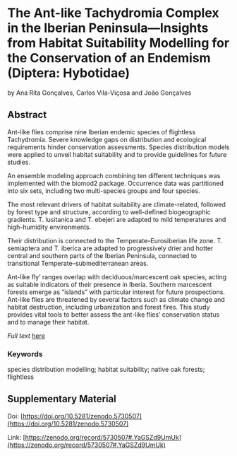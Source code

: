 #  The Ant-like Tachydromia Complex in the Iberian Peninsula—Insights from Habitat Suitability Modelling for the Conservation of an Endemism (Diptera: Hybotidae)       

by Ana Rita Gonçalves, Carlos Vila-Viçosa and João Gonçalves      

## Abstract

Ant-like flies comprise nine Iberian endemic species of flightless Tachydromia. Severe knowledge gaps on distribution and ecological requirements hinder conservation assessments. Species distribution models were applied to unveil habitat suitability and to provide guidelines for future studies. 

An ensemble modeling approach combining ten different techniques was implemented with the biomod2 package. Occurrence data was partitioned into six sets, including two multi-species groups and four species. 

The most relevant drivers of habitat suitability are climate-related, followed by forest type and structure, according to well-defined biogeographic gradients. T. lusitanica and T. ebejeri are adapted to mild temperatures and high-humidity environments. 

Their distribution is connected to the Temperate–Eurosiberian life zone. T. semiaptera and T. iberica are adapted to progressively drier and hotter central and southern parts of the Iberian Peninsula, connected to transitional Temperate–submediterranean areas. 

Ant-like fly’ ranges overlap with deciduous/marcescent oak species, acting as suitable indicators of their presence in Iberia. Southern marcescent forests emerge as “islands” with particular interest for future prospections. Ant-like flies are threatened by several factors such as climate change and habitat destruction, including urbanization and forest fires. This study provides vital tools to better assess the ant-like flies’ conservation status and to manage their habitat.

_Full text_ [here](https://www.mdpi.com/2075-4450/12/12/1068)
           
### Keywords

species distribution modelling; habitat suitability; native oak forests; flightless      

## Supplementary Material

Doi: [https://doi.org/10.5281/zenodo.5730507](https://doi.org/10.5281/zenodo.5730507)       

Link: [https://zenodo.org/record/5730507#.YaGSZd9UmUk](https://zenodo.org/record/5730507#.YaGSZd9UmUk)